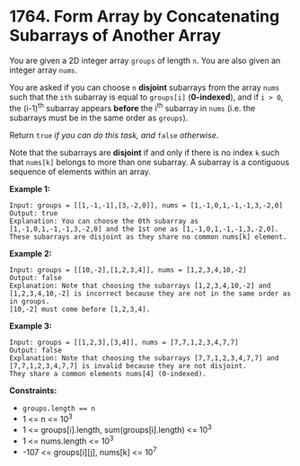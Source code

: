 # 1764. Form Array by Concatenating Subarrays of Another Array

You are given a 2D integer array `groups` of length `n`. You are also given an integer array `nums`.

You are asked if you can choose `n` **disjoint** subarrays from the array `nums` such that the `ith` subarray is equal to `groups[i]` (**0-indexed**), and if `i > 0`, the (i-1)<sup>th</sup> subarray appears **before** the i<sup>th</sup> subarray in `nums` (i.e. the subarrays must be in the same order as `groups`).

Return `true` *if you can do this task, and* `false` *otherwise*.

Note that the subarrays are **disjoint** if and only if there is no index `k` such that `nums[k]` belongs to more than one subarray. A subarray is a contiguous sequence of elements within an array.

 

**Example 1:**

```
Input: groups = [[1,-1,-1],[3,-2,0]], nums = [1,-1,0,1,-1,-1,3,-2,0]
Output: true
Explanation: You can choose the 0th subarray as [1,-1,0,1,-1,-1,3,-2,0] and the 1st one as [1,-1,0,1,-1,-1,3,-2,0].
These subarrays are disjoint as they share no common nums[k] element.
```

**Example 2:**

```
Input: groups = [[10,-2],[1,2,3,4]], nums = [1,2,3,4,10,-2]
Output: false
Explanation: Note that choosing the subarrays [1,2,3,4,10,-2] and [1,2,3,4,10,-2] is incorrect because they are not in the same order as in groups.
[10,-2] must come before [1,2,3,4].
```

**Example 3:**

```
Input: groups = [[1,2,3],[3,4]], nums = [7,7,1,2,3,4,7,7]
Output: false
Explanation: Note that choosing the subarrays [7,7,1,2,3,4,7,7] and [7,7,1,2,3,4,7,7] is invalid because they are not disjoint.
They share a common elements nums[4] (0-indexed).
```

 

**Constraints:**

- `groups.length == n`
- 1 <= n <= 10<sup>3</sup>
- 1 <= groups[i].length, sum(groups[i].length) <= 10<sup>3</sup>
- 1 <= nums.length <= 10<sup>3</sup>
- -107 <= groups[i][j], nums[k] <= 10<sup>7</sup>